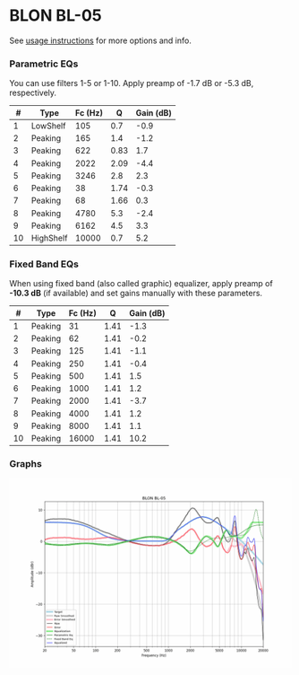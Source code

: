 # BLON BL-05
See [usage instructions](https://github.com/jaakkopasanen/AutoEq#usage) for more options and info.

### Parametric EQs
You can use filters 1-5 or 1-10. Apply preamp of -1.7 dB or -5.3 dB, respectively.

|   # | Type      |   Fc (Hz) |    Q |   Gain (dB) |
|-----|-----------|-----------|------|-------------|
|   1 | LowShelf  |       105 | 0.7  |        -0.9 |
|   2 | Peaking   |       165 | 1.4  |        -1.2 |
|   3 | Peaking   |       622 | 0.83 |         1.7 |
|   4 | Peaking   |      2022 | 2.09 |        -4.4 |
|   5 | Peaking   |      3246 | 2.8  |         2.3 |
|   6 | Peaking   |        38 | 1.74 |        -0.3 |
|   7 | Peaking   |        68 | 1.66 |         0.3 |
|   8 | Peaking   |      4780 | 5.3  |        -2.4 |
|   9 | Peaking   |      6162 | 4.5  |         3.3 |
|  10 | HighShelf |     10000 | 0.7  |         5.2 |

### Fixed Band EQs
When using fixed band (also called graphic) equalizer, apply preamp of **-10.3 dB** (if available) and set gains manually with these parameters.

|   # | Type    |   Fc (Hz) |    Q |   Gain (dB) |
|-----|---------|-----------|------|-------------|
|   1 | Peaking |        31 | 1.41 |        -1.3 |
|   2 | Peaking |        62 | 1.41 |        -0.2 |
|   3 | Peaking |       125 | 1.41 |        -1.1 |
|   4 | Peaking |       250 | 1.41 |        -0.4 |
|   5 | Peaking |       500 | 1.41 |         1.5 |
|   6 | Peaking |      1000 | 1.41 |         1.2 |
|   7 | Peaking |      2000 | 1.41 |        -3.7 |
|   8 | Peaking |      4000 | 1.41 |         1.2 |
|   9 | Peaking |      8000 | 1.41 |         1.1 |
|  10 | Peaking |     16000 | 1.41 |        10.2 |

### Graphs
![](./BLON%20BL-05.png)
